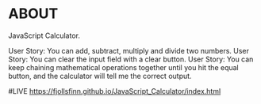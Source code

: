 # ABOUT
JavaScript Calculator. <br />

User Story: You can add, subtract, multiply and divide two numbers.
User Story: You can clear the input field with a clear button.
User Story: You can keep chaining mathematical operations together until you hit the equal button, and the calculator will tell me the correct output.

#LIVE
https://fjollsfinn.github.io/JavaScript_Calculator/index.html
